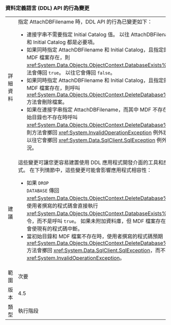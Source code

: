 ### <a name="change-in-behavior-in-data-definition-language-ddl-apis"></a>資料定義語言 (DDL) API 的行為變更

|   |   |
|---|---|
|詳細資料|指定 AttachDBFilename 時，DDL API 的行為已變更如下：<ul><li>連接字串不需要指定 Initial Catalog 值。 以往 AttachDBFilename 和 Initial Catalog 都是必要項。</li><li>如果同時指定 AttachDBFilename 和 Initial Catalog，且指定的 MDF 檔案存在，則 <xref:System.Data.Objects.ObjectContext.DatabaseExists%2A> 方法會傳回 <code>true</code>。 以往它會傳回 <code>false</code>。</li><li>如果同時指定 AttachDBFilename 和 Initial Catalog，且指定的 MDF 檔案存在，則呼叫 <xref:System.Data.Objects.ObjectContext.DeleteDatabase%2A> 方法會刪除檔案。</li><li>如果在連接字串指定 AttachDBFilename，而其中 MDF 不存在且初始目錄也不存在時呼叫 <xref:System.Data.Objects.ObjectContext.DeleteDatabase%2A>，則方法會擲回 <xref:System.InvalidOperationException> 例外狀況。 以往它會擲回 <xref:System.Data.SqlClient.SqlException> 例外狀況。</li></ul>|
|建議|這些變更可讓您更容易建置使用 DDL 應用程式開發介面的工具和應用程式。 在下列情節中，這些變更可能會影響應用程式相容性：<ul><li>如果 <code>DROP DATABASE</code> 傳回 <xref:System.Data.Objects.ObjectContext.DeleteDatabase%2A>，使用者撰寫的程式碼會直接執行 <xref:System.Data.Objects.ObjectContext.DatabaseExists%2A> 命令，而不是呼叫 <code>true</code>。 如果未附加資料庫，但 MDF 檔案存在，則會使現有的程式碼中斷。</li><li>當初始目錄和 MDF 檔案不存在時，使用者撰寫的程式碼預期 <xref:System.Data.Objects.ObjectContext.DeleteDatabase%2A> 方法會擲回 <xref:System.Data.SqlClient.SqlException>，而不是 <xref:System.InvalidOperationException>。</li></ul>|
|範圍|次要|
|版本|4.5|
|類型|執行階段|

